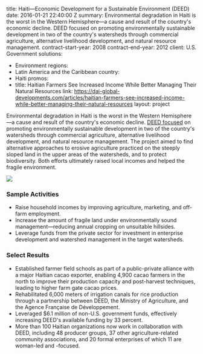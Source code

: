 
title: Haiti—Economic Development for a Sustainable Environment (DEED)
date: 2016-01-21 22:40:00 Z
summary: Environmental degradation in Haiti is the worst in the Western Hemisphere—a
  cause and result of the country's economic decline. DEED focused on promoting environmentally
  sustainable development in two of the country's watersheds through commercial agriculture,
  alternative livelihood development, and natural resource management.
contract-start-year: 2008
contract-end-year: 2012
client: U.S. Government
solutions:
- Environment
regions:
- Latin America and the Caribbean
country:
- Haiti
promos:
- title: Haitian Farmers See Increased Income While Better Managing Their Natural
    Resources
  link: https://dai-global-developments.com/articles/haitian-farmers-see-increased-income-while-better-managing-their-natural-resources
layout: project


Environmental degradation in Haiti is the worst in the Western Hemisphere—a cause and result of the country's economic decline. [DEED focused](https://dai-global-developments.com/articles/haitian-farmers-see-increased-income-while-better-managing-their-natural-resources) on promoting environmentally sustainable development in two of the country's watersheds through commercial agriculture, alternative livelihood development, and natural resource management. The project aimed to find alternative approaches to erosive agriculture practiced on the steeply sloped land in the upper areas of the watersheds, and to protect biodiversity. Both efforts ultimately raised local incomes and helped the fragile environment.

![][1]

### Sample Activities

* Raise household incomes by improving agriculture, marketing, and off-farm employment.
* Increase the amount of fragile land under environmentally sound management—reducing annual cropping on unsuitable hillsides.
* Leverage funds from the private sector for investment in enterprise development and watershed management in the target watersheds.

### Select Results

* Established farmer field schools as part of a public-private alliance with a major Haitian cacao exporter, enabling 4,900 cacao farmers in the north to improve their production capacity and post-harvest techniques, leading to higher farm gate cacao prices.
* Rehabilitated 6,000 meters of irrigation canals for rice production through a partnership between DEED, the Ministry of Agriculture, and the Agence Française de Développement.
* Leveraged $6.1 million of non-U.S. government funds, effectively increasing DEED's available funding by 33 percent.
* More than 100 Haitian organizations now work in collaboration with DEED, including 48 producer groups, 37 other agriculture-related community associations, and 20 formal enterprises of which 11 are woman-led and -focused.

[1]: https://assetify-dai.com/projects/deedinner.jpg
